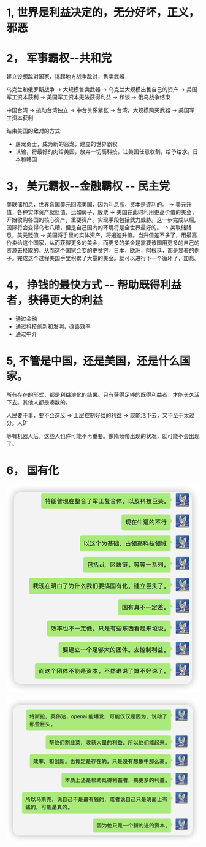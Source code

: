 # 1, 世界是利益决定的，无分好坏，正义，邪恶

# 2， 军事霸权--共和党

建立设想敌对国家，挑起地方战争敌对，售卖武器

乌克兰和俄罗斯战争 -> 大规模售卖武器 -> 乌克兰大规模出售自己的资产 -> 美国军工资本获利 -> 美国军工资本无法获得利益 -> 和谈 -> 俄乌战争结束

中国台湾 -> 挑动台湾独立 -> 中台关系紧张 -> 台湾，大规模购买武器 -> 美国军工资本获利

结束美国的敌对的方式:
- 屠龙勇士，成为新的恶龙，建立的世界霸权
- 认输，将最好的肉给美国，放弃一切高科技，让美国任意收割，给予给求。日本和韩国



# 3， 美元霸权--金融霸权 -- 民主党

美联储加息，世界各国美元回流美国，因为利息高，资本是逐利的。 -> 美元升值，各种实体资产就贬值，比如房子，股票 -> 美国在此时利用更高价值的美金，开始收购各国的核心资产，重要资产。实现手段包括武力威胁。这一步完成以后,国际将会变得乌七八糟，但是自己国内的环境将是全世界最好的。 -> 美联储降息，美元贬值 -> 美国将手里的实体资产，将迅速升值。当升值差不多了，用最高价卖给这个国家，从而获得更多的美金，而更多的美金是需要该国用更多的自己的资源去换取的。从而这个国家会变的更贫穷。日本，欧洲，阿根廷，都是显著的例子。完成这个过程美国手里积累了大量的美金。就可以进行下一个循环了，加息。

# 4， 挣钱的最快方式 -- 帮助既得利益者，获得更大的利益
- 通过金融
- 通过科技创新和发明，改善效率
- 通过中介

# 5, 不管是中国，还是美国，还是什么国家。
所有存在的形式，都是利益演化的结果。只有获得足够的既得利益者，才能长久活下去。其他人都是凑数的。

人民要干事，要不会造反 -> 上层控制好给的利益 -> 既能活下去，又不至于太过分。人矿

等有机器人后，这些人也许可能不再重要。像隋炀帝出现的状况，就可能不会出现了。

# 6， 国有化
![Alt text](image-8.png)

![Alt text](image-10.png)